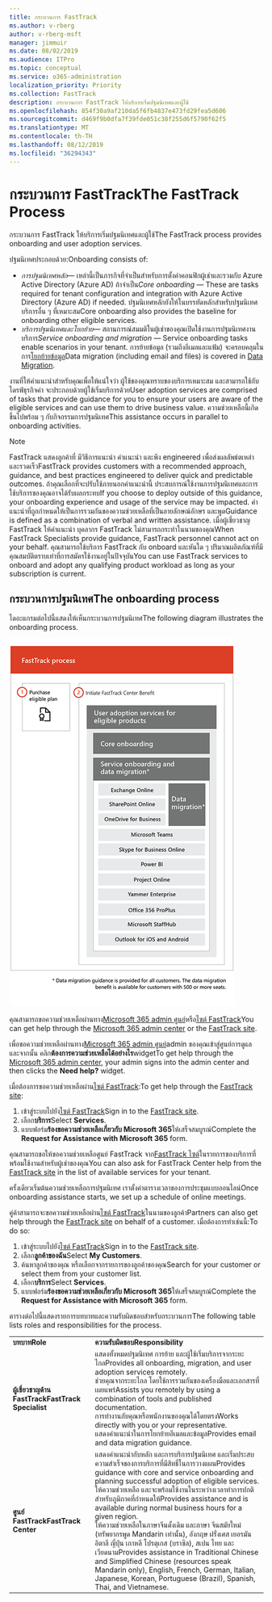 ```yaml
---
title: กระบวนการ FastTrack
ms.author: v-rberg
author: v-rberg-msft
manager: jimmuir
ms.date: 08/02/2019
ms.audience: ITPro
ms.topic: conceptual
ms.service: o365-administration
localization_priority: Priority
ms.collection: FastTrack
description: กระบวนการ FastTrack ให้บริการเริ่มปฐมนิเทศและผู้ใช้
ms.openlocfilehash: 854f30a9af210da5f6fb4837e473fd29fea5d606
ms.sourcegitcommit: d469f9b0dfa7f39fde051c38f255d6f5790f62f5
ms.translationtype: MT
ms.contentlocale: th-TH
ms.lasthandoff: 08/12/2019
ms.locfileid: "36294343"
---
```

# <a name="the-fasttrack-process"></a><span data-ttu-id="8d3d3-103">กระบวนการ FastTrack</span><span class="sxs-lookup"><span data-stu-id="8d3d3-103">The FastTrack Process</span></span>

<span data-ttu-id="8d3d3-104">กระบวนการ FastTrack ให้บริการเริ่มปฐมนิเทศและผู้ใช้</span><span class="sxs-lookup"><span data-stu-id="8d3d3-104">The FastTrack process provides onboarding and user adoption services.</span></span> 
  
<span data-ttu-id="8d3d3-105">ปฐมนิเทศประกอบด้วย:</span><span class="sxs-lookup"><span data-stu-id="8d3d3-105">Onboarding consists of:</span></span>
  
- <span data-ttu-id="8d3d3-106">*การปฐมนิเทศหลัก*— เหล่านี้เป็นภารกิจที่จำเป็นสำหรับการตั้งค่าคอนฟิกผู้เช่าและรวมกับ Azure Active Directory (Azure AD) ถ้าจำเป็น</span><span class="sxs-lookup"><span data-stu-id="8d3d3-106">*Core onboarding* — These are tasks required for tenant configuration and integration with Azure Active Directory (Azure AD) if needed.</span></span> <span data-ttu-id="8d3d3-107">ปฐมนิเทศหลักยังให้ในบรรทัดหลักสำหรับปฐมนิเทศบริการอื่น ๆ ที่เหมาะสม</span><span class="sxs-lookup"><span data-stu-id="8d3d3-107">Core onboarding also provides the baseline for onboarding other eligible services.</span></span> 
- <span data-ttu-id="8d3d3-108">*บริการปฐมนิเทศและโยกย้าย*— สถานการณ์สมมติในผู้เช่าของคุณเปิดใช้งานการปฐมนิเทศงานบริการ</span><span class="sxs-lookup"><span data-stu-id="8d3d3-108">*Service onboarding and migration* — Service onboarding tasks enable scenarios in your tenant.</span></span> <span data-ttu-id="8d3d3-109">การย้ายข้อมูล (รวมถึงอีเมลและแฟ้ม) จะครอบคลุมในการ[โยกย้ายข้อมูล](O365-data-migration.md)</span><span class="sxs-lookup"><span data-stu-id="8d3d3-109">Data migration (including email and files) is covered in [Data Migration](O365-data-migration.md).</span></span> 
    
<span data-ttu-id="8d3d3-110">งานที่ให้คำแนะนำสำหรับคุณเพื่อให้แน่ใจว่า ผู้ใช้ของคุณทราบของบริการเหมาะสม และสามารถใช้กับไดรฟ์ธุรกิจค่า จะประกอบด้วยผู้ใช้เริ่มบริการด้วย</span><span class="sxs-lookup"><span data-stu-id="8d3d3-110">User adoption services are comprised of tasks that provide guidance for you to ensure your users are aware of the eligible services and can use them to drive business value.</span></span> <span data-ttu-id="8d3d3-111">ความช่วยเหลือนี้เกิดขึ้นไปพร้อม ๆ กับกิจกรรมการปฐมนิเทศ</span><span class="sxs-lookup"><span data-stu-id="8d3d3-111">This assistance occurs in parallel to onboarding activities.</span></span>
  
> [!NOTE]
> <span data-ttu-id="8d3d3-112">FastTrack แสดงลูกค้าที่ มีวิธีการแนะนำ คำแนะนำ และพึง engineered เพื่อส่งผลลัพธ์ตเหล่า และรวดเร็ว</span><span class="sxs-lookup"><span data-stu-id="8d3d3-112">FastTrack provides customers with a recommended approach, guidance, and best practices engineered to deliver quick and predictable outcomes.</span></span> <span data-ttu-id="8d3d3-113">ถ้าคุณเลือกที่จะปรับใช้ภายนอกคำแนะนำนี้ ประสบการณ์ใช้งานการปฐมนิเทศและการใช้บริการของคุณอาจได้รับผลกระทบ</span><span class="sxs-lookup"><span data-stu-id="8d3d3-113">If you choose to deploy outside of this guidance, your onboarding experience and usage of the service may be impacted.</span></span> <span data-ttu-id="8d3d3-114">คำแนะนำที่ถูกกำหนดให้เป็นการรวมกันของความช่วยเหลือที่เป็นลายลักษณ์อักษร และพูด</span><span class="sxs-lookup"><span data-stu-id="8d3d3-114">Guidance is defined as a combination of verbal and written assistance.</span></span> <span data-ttu-id="8d3d3-115">เมื่อผู้เชี่ยวชาญ FastTrack ให้คำแนะนำ บุคลากร FastTrack ไม่สามารถกระทำในนามของคุณ</span><span class="sxs-lookup"><span data-stu-id="8d3d3-115">When FastTrack Specialists provide guidance, FastTrack personnel cannot act on your behalf.</span></span> <span data-ttu-id="8d3d3-116">คุณสามารถใช้บริการ FastTrack กับ onboard และหันใด ๆ ปริมาณผลิตภัณฑ์ที่มีคุณสมบัติตราบเท่าที่การสมัครใช้งานอยู่ในปัจจุบัน</span><span class="sxs-lookup"><span data-stu-id="8d3d3-116">You can use FastTrack services to onboard and adopt any qualifying product workload as long as your subscription is current.</span></span> 
  
## <a name="the-onboarding-process"></a><span data-ttu-id="8d3d3-117">กระบวนการปฐมนิเทศ</span><span class="sxs-lookup"><span data-stu-id="8d3d3-117">The onboarding process</span></span>

<span data-ttu-id="8d3d3-118">ไดอะแกรมต่อไปนี้แสดงให้เห็นกระบวนการปฐมนิเทศ</span><span class="sxs-lookup"><span data-stu-id="8d3d3-118">The following diagram illustrates the onboarding process.</span></span>
  
![เส้นเวลาสำหรับการใช้ประโยชน์ปฐมนิเทศ](media/O365-Onboarding-Timeline.png)
  
<span data-ttu-id="8d3d3-120">คุณสามารถขอความช่วยเหลือผ่านทาง[Microsoft 365 admin ศูนย์](https://go.microsoft.com/fwlink/?linkid=2032704)หรือ[ไซต์ FastTrack](https://go.microsoft.com/fwlink/?linkid=780698)</span><span class="sxs-lookup"><span data-stu-id="8d3d3-120">You can get help through the [Microsoft 365 admin center](https://go.microsoft.com/fwlink/?linkid=2032704) or the [FastTrack site](https://go.microsoft.com/fwlink/?linkid=780698).</span></span> 

<span data-ttu-id="8d3d3-121">เพื่อขอความช่วยเหลือผ่านทาง[Microsoft 365 admin ศูนย์](https://go.microsoft.com/fwlink/?linkid=2032704)admin ของคุณเข้าสู่ศูนย์การดูแล และจากนั้น คลิก**ต้องการความช่วยเหลือได้อย่างไร**widget</span><span class="sxs-lookup"><span data-stu-id="8d3d3-121">To get help through the [Microsoft 365 admin center](https://go.microsoft.com/fwlink/?linkid=2032704), your admin signs into the admin center and then clicks the **Need help?** widget.</span></span> 

<span data-ttu-id="8d3d3-122">เมื่อต้องการขอความช่วยเหลือผ่าน[ไซต์ FastTrack](https://go.microsoft.com/fwlink/?linkid=780698):</span><span class="sxs-lookup"><span data-stu-id="8d3d3-122">To get help through the [FastTrack site](https://go.microsoft.com/fwlink/?linkid=780698):</span></span> 
1.  <span data-ttu-id="8d3d3-123">เข้าสู่ระบบไปยัง[ไซต์ FastTrack](https://go.microsoft.com/fwlink/?linkid=780698)</span><span class="sxs-lookup"><span data-stu-id="8d3d3-123">Sign in to the [FastTrack site](https://go.microsoft.com/fwlink/?linkid=780698).</span></span> 
2.  <span data-ttu-id="8d3d3-124">เลือก**บริการ**</span><span class="sxs-lookup"><span data-stu-id="8d3d3-124">Select **Services**.</span></span>
3.  <span data-ttu-id="8d3d3-125">แบบฟอร์ม**ร้องขอความช่วยเหลือเกี่ยวกับ Microsoft 365**ให้เสร็จสมบูรณ์</span><span class="sxs-lookup"><span data-stu-id="8d3d3-125">Complete the **Request for Assistance with Microsoft 365** form.</span></span> 
  
 <span data-ttu-id="8d3d3-126">คุณสามารถขอให้ขอความช่วยเหลือศูนย์ FastTrack จาก[FastTrack ไซต์](https://go.microsoft.com/fwlink/?linkid=780698)ในรายการของบริการที่พร้อมใช้งานสำหรับผู้เช่าของคุณ</span><span class="sxs-lookup"><span data-stu-id="8d3d3-126">You can also ask for FastTrack Center help from the [FastTrack site](https://go.microsoft.com/fwlink/?linkid=780698) in the list of available services for your tenant.</span></span> 
    
 <span data-ttu-id="8d3d3-127">ครั้งเดียวเริ่มต้นความช่วยเหลือการปฐมนิเทศ เราตั้งค่าตารางเวลาของการประชุมแบบออนไลน์</span><span class="sxs-lookup"><span data-stu-id="8d3d3-127">Once onboarding assistance starts, we set up a schedule of online meetings.</span></span>
    
<span data-ttu-id="8d3d3-128">คู่ค้าสามารถจะขอความช่วยเหลือผ่าน[ไซต์ FastTrack](https://go.microsoft.com/fwlink/?linkid=780698)ในนามของลูกค้า</span><span class="sxs-lookup"><span data-stu-id="8d3d3-128">Partners can also get help through the [FastTrack site](https://go.microsoft.com/fwlink/?linkid=780698) on behalf of a customer.</span></span> <span data-ttu-id="8d3d3-129">เมื่อต้องการทำเช่นนี้:</span><span class="sxs-lookup"><span data-stu-id="8d3d3-129">To do so:</span></span>
1.  <span data-ttu-id="8d3d3-130">เข้าสู่ระบบไปยัง[ไซต์ FastTrack](https://go.microsoft.com/fwlink/?linkid=780698)</span><span class="sxs-lookup"><span data-stu-id="8d3d3-130">Sign in to the [FastTrack site](https://go.microsoft.com/fwlink/?linkid=780698).</span></span> 
2.  <span data-ttu-id="8d3d3-131">เลือก**ลูกค้าของฉัน**</span><span class="sxs-lookup"><span data-stu-id="8d3d3-131">Select **My Customers**.</span></span>
3.  <span data-ttu-id="8d3d3-132">ค้นหาลูกค้าของคุณ หรือเลือกจากรายการของลูกค้าของคุณ</span><span class="sxs-lookup"><span data-stu-id="8d3d3-132">Search for your customer or select them from your customer list.</span></span>
4.  <span data-ttu-id="8d3d3-133">เลือก**บริการ**</span><span class="sxs-lookup"><span data-stu-id="8d3d3-133">Select **Services**.</span></span>
5.  <span data-ttu-id="8d3d3-134">แบบฟอร์ม**ร้องขอความช่วยเหลือเกี่ยวกับ Microsoft 365**ให้เสร็จสมบูรณ์</span><span class="sxs-lookup"><span data-stu-id="8d3d3-134">Complete the **Request for Assistance with Microsoft 365** form.</span></span> 

<span data-ttu-id="8d3d3-135">ตารางต่อไปนี้แสดงรายการบทบาทและความรับผิดชอบสำหรับกระบวนการ</span><span class="sxs-lookup"><span data-stu-id="8d3d3-135">The following table lists roles and responsibilities for the process.</span></span>
    
|||
|:-----|:-----|
|<span data-ttu-id="8d3d3-136">**บทบาท**</span><span class="sxs-lookup"><span data-stu-id="8d3d3-136">**Role**</span></span> <br/> |<span data-ttu-id="8d3d3-137">**ความรับผิดชอบ**</span><span class="sxs-lookup"><span data-stu-id="8d3d3-137">**Responsibility**</span></span> <br/> |
|<span data-ttu-id="8d3d3-138">**ผู้เชี่ยวชาญด้าน FastTrack**</span><span class="sxs-lookup"><span data-stu-id="8d3d3-138">**FastTrack Specialist**</span></span> <br/> |<span data-ttu-id="8d3d3-139">แสดงทั้งหมดปฐมนิเทศ การย้าย และผู้ใช้เริ่มบริการจากระยะไกล</span><span class="sxs-lookup"><span data-stu-id="8d3d3-139">Provides all onboarding, migration, and user adoption services remotely.</span></span>  <br/> <span data-ttu-id="8d3d3-140">ช่วยคุณจากระยะไกล โดยใช้การรวมกันของเครื่องมือและเอกสารที่เผยแพร่</span><span class="sxs-lookup"><span data-stu-id="8d3d3-140">Assists you remotely by using a combination of tools and published documentation.</span></span> <br/> <span data-ttu-id="8d3d3-141">การทำงานกับคุณหรือพนักงานของคุณได้โดยตรง</span><span class="sxs-lookup"><span data-stu-id="8d3d3-141">Works directly with you or your representative.</span></span> <br/> <span data-ttu-id="8d3d3-142">แสดงคำแนะนำในการโยกย้ายอีเมลและข้อมูล</span><span class="sxs-lookup"><span data-stu-id="8d3d3-142">Provides email and data migration guidance.</span></span>|
|<span data-ttu-id="8d3d3-143">**ศูนย์ FastTrack**</span><span class="sxs-lookup"><span data-stu-id="8d3d3-143">**FastTrack Center**</span></span>  <br/> |<span data-ttu-id="8d3d3-144">แสดงคำแนะนำกับหลัก และการบริการปฐมนิเทศ และเริ่มประสบความสำเร็จของการบริการที่มีสิทธิ์ในการวางแผน</span><span class="sxs-lookup"><span data-stu-id="8d3d3-144">Provides guidance with core and service onboarding and planning successful adoption of eligible services.</span></span>  <br/> <span data-ttu-id="8d3d3-145">ให้ความช่วยเหลือ และจะพร้อมใช้งานในระหว่างเวลาทำการปกติสำหรับภูมิภาคที่กำหนดให้</span><span class="sxs-lookup"><span data-stu-id="8d3d3-145">Provides assistance and is available during normal business hours for a given region.</span></span> <br/> <span data-ttu-id="8d3d3-146">ให้ความช่วยเหลือในภาษาจีนดั้งเดิม และภาษา จีนสมัยใหม่ (ทรัพยากรพูด Mandarin เท่านั้น), อังกฤษ ฝรั่งเศส เยอรมัน อิตาลี ญี่ปุ่น เกาหลี โปรตุเกส (บราซิล), สเปน ไทย และเวียดนาม</span><span class="sxs-lookup"><span data-stu-id="8d3d3-146">Provides assistance in Traditional Chinese and Simplified Chinese (resources speak Mandarin only), English, French, German, Italian, Japanese, Korean, Portuguese (Brazil), Spanish, Thai, and Vietnamese.</span></span>|


  

